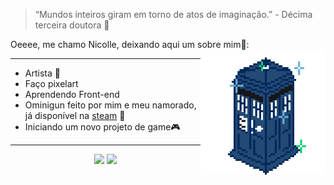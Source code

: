 

<div align="left">
  
> “Mundos inteiros giram em torno de atos de imaginação.” - Décima terceira doutora 🌙

Oeeee, me chamo Nicolle, deixando aqui um sobre mim🌱:
<img src="./img/Trardissem.png" 
height= 200px  
align="right" />

------------------- 
- Artista 🎨
- Faço pixelart
- Aprendendo Front-end 
- Ominigun feito por mim e meu namorado, já disponível na [steam](https://store.steampowered.com/app/3817830/Ominigun/) 🌟
- Iniciando um novo projeto de game🎮

</div>

------------------- 

<div align=center>

<img loading="onedark" height="180em" src="https://github-readme-stats.vercel.app/api?username=Nille7&show_icons=true&theme=onedark&include_all_commits=true&count_private=true&hide_border=true"/>
<img loading="onedark" height="180em" src="https://github-readme-stats.vercel.app/api/top-langs/?username=Nille7&layout=donut&langs_count=7&theme=onedark&hide_border=true"/>



</div>




